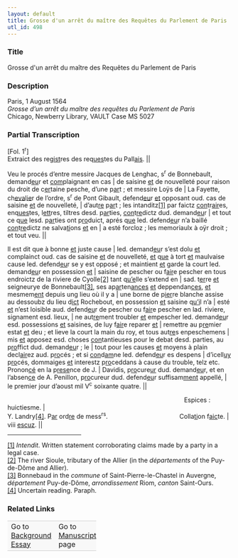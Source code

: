 ```yaml
---  
layout: default  
title: Grosse d'un arrêt du maître des Requêtes du Parlement de Paris  
utl_id: 498
---
```


### Title

Grosse d'un arrêt du maître des Requêtes du Parlement de Paris

### Description

<p>Paris, 1 August 1564<br /><em>Grosse d’un arrêt du maître des requêtes du Parlement de Paris</em><br />
Chicago, Newberry Library, VAULT Case MS 5027</p>



### Partial Transcription

<p>[Fol. 1<sup>r</sup>]<br />
Extraict des reg<u>ist</u>res des req<u>ues</u>tes du Pall<u>ais</u>. ||</p>
<p align="left">Veu le procés d’entre messire Jacques de Lenghac, s<sup>r</sup> de Bonnebault, demand<u>eu</u>r et <u>com</u>plaignant en cas | de saisine <u>et</u> de nouvelleté pour raison du droit de c<u>er</u>taine pesche, d’une p<u>ar</u>t ; et messire Loÿs de | La Fayette, ch<u>eva</u>l<u>ie</u>r de l’ordre, s<sup>r</sup> de Pont Gibault, defend<u>eu</u>r <u>et</u> opposant oud. cas de saisine <u>et</u> de nouvelleté, | d’aut<u>re</u> p<u>ar</u>t ; les intanditz<a href="#_ftn1" name="_ftnref1" title="" id="_ftnref1">[1]</a> par faictz <u>con</u>tr<u>air</u>es, enq<u>ues</u>tes, l<u>ett</u>res, tiltres desd. p<u>ar</u>ties, <u>con</u>t<u>re</u>dictz dud. demand<u>eu</u>r | et tout ce q<u>ue</u> lesd. p<u>ar</u>ties ont p<u>ro</u>duict, aprés q<u>ue</u> led. defend<u>eu</u>r n’a baillé <u>con</u>t<u>re</u>dictz ne salva<u>ti</u>ons <u>et</u> en | a esté forcloz ; les memoriaulx à oÿr droit ; et tout veu. ||</p>
<p align="left">Il est dit que à bonne <u>et</u> juste cause | led. demand<u>eu</u>r s’est dolu <u>et</u> complainct oud. cas de saisine <u>et</u> de nouvelleté, <u>et</u> q<u>ue</u> à tort <u>et</u> maulvaise cause led. defend<u>eu</u>r se y est opposé ; et maintient <u>et</u> garde la court led. demand<u>eu</u>r en possession <u>et</u> | saisine de pescher ou f<u>air</u>e pescher en tous endroictz de la riviere de Cyolle<a href="#_ftn2" name="_ftnref2" title="" id="_ftnref2">[2]</a> tant q<u>u’e</u>lle s’extend en | sad. t<u>er</u>re <u>et</u> seigneurye de Bonnebault<a href="#_ftn3" name="_ftnref3" title="" id="_ftnref3">[3]</a>, ses ap<u>ar</u>ten<u>ances</u> <u>et</u> deppendan<u>ces</u>, <u>et</u> mesmem<u>ent</u> depuis ung lieu où il y a | une borne de p<u>ier</u>re blanche assise au dessoubz du lieu d<u>ict</u> Rochebout, en possession <u>et</u> saisine q<u>u’i</u>l n’a | esté <u>et</u> n’est loisible aud. defend<u>eu</u>r de pescher ou f<u>air</u>e pescher en lad. riviere, signament esd. lieux, | ne aut<u>re</u>ment troubler <u>et</u> empescher led. demand<u>eu</u>r esd. possessions <u>et</u> saisines, de luy f<u>air</u>e reparer <u>et</u> | remettre au p<u>re</u>mier estat <u>et</u> deu ; et lieve la court la main du roy, et tous aut<u>re</u>s enpeschemens | mis <u>et</u> apposez esd. choses <u>con</u>tantieuses pour le debat desd. parties, au p<u>ro</u>ffict dud. demand<u>eu</u>r ; le | tout pour les causes <u>et</u> moyens à plain decl<u>air</u>ez aud. p<u>ro</u>cés ; et si <u>con</u>d<u>am</u>ne led. defend<u>eu</u>r es despens | d’icell<u>uy</u> p<u>ro</u>cés, dommaiges <u>et</u> interestz p<u>ro</u>ceddans à cause du trouble, telz etc. Pronon<u>cé</u> en la p<u>rese</u>nce de J. | Davidis, p<u>ro</u>cure<u>ur</u> dud. demand<u>eu</u>r, et en l’absen<u>ce</u> de A. Penillon, p<u>ro</u>cureur dud. defend<u>eu</u>r suffisam<u>ment</u> appellé, | le premier jour d’aoust mil V<sup>c</sup> soixante quatre. ||</p>
<p>                                                                                                     Espices : huictiesme. |<br />
Y. Landry<a href="#_ftn4" name="_ftnref4" title="" id="_ftnref4">[4]</a>. P<u>ar</u> ord<u>re</u> de mess<sup>rs</sup>.                                         Colla<u>ti</u>on f<u>aic</u>te. <span style="line-height: 20.8px;">|</span><br />
viii <u>escuz</u>. ||</p>
<div>
<hr align="left" size="1" width="33%" /><div id="ftn1"><a href="#_ftnref1" name="_ftn1" title="" id="_ftn1">[1]</a> <em>Intendit</em>. Written statement corroborating claims made by a party in a legal case.</div>
<div id="ftn2"><a href="#_ftnref2" name="_ftn2" title="" id="_ftn2">[2]</a> The river Sioule, tributary of the Allier (in the <em>départements</em> of the Puy-de-Dôme and Allier).</div>
<div id="ftn3"><a href="#_ftnref3" name="_ftn3" title="" id="_ftn3">[3]</a> Bonnebaud in the <em>commune</em> of Saint-Pierre-le-Chastel in Auvergne, <em>département</em> Puy-de-Dôme, <em>arrondissement</em> Riom, <em>canton</em> Saint-Ours.</div>
<div id="ftn4"><a href="#_ftnref4" name="_ftn4" title="" id="_ftn4">[4]</a> Uncertain reading. Paraph.</div>
</div>



### Related Links

<table border="0.5" cellpadding="1" cellspacing="1" style="width: 200px; background-color:#F8F8F8;">
    <tbody style="border-color:#ccc">
        <tr style="border-color:#ccc">
            <td>Go to <a href="https://french.newberry.t-pen.org/essay/498" target="_blank">Background Essay</a></td>
            <td>Go to <a href="https://french.newberry.t-pen.org/www/record.html?id=498" target="_blank">Manuscript</a> page</td>
        </tr>
    </tbody>
</table>
